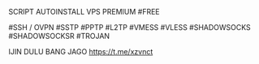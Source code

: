 SCRIPT AUTOINSTALL VPS PREMIUM #FREE

#SSH / OVPN
#SSTP
#PPTP
#L2TP
#VMESS
#VLESS
#SHADOWSOCKS
#SHADOWSOCKSR
#TROJAN

IJIN DULU BANG JAGO
https://t.me/xzvnct
